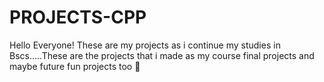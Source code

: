 # PROJECTS-CPP

Hello Everyone! These are my projects as i continue my studies in Bscs.....These are the projects that i made as my course final projects and maybe future fun projects too 👀
